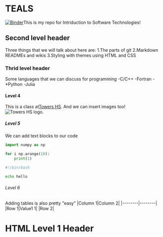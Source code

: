 # TEALS

[![Binder](https://mybinder.org/badge_logo.svg)](https://mybinder.org/v2/gh/tra890/Teal-2/HEAD)This is my repo for Intriduction to Software Technologies!

## Second level header

Three things that we will talk about here are:
1.The parts of git 
2.Markdown READMEs and wikis
3.Styling with themes using HTML and CSS

### Thrid level header

Some languages that we can discuss for programming
-C/C++
-Fortran
-*Python
-Julia

#### Level 4
This is a class at[Towers HS](https://www.towershs.dekalb.k12.ga.us/).
And we can insert images too! ![Towers HS logo](https://www.towershs.dekalb.k12.ga.us/GalleryImages/202281716418149_image.png).
##### Level 5
We can add text blocks to our code

```python
import numpy as np

for i np.arange(10):
    print(1)
```

```bash
#!/bin/bash

echo hello
```

###### Level 6

Adding tables is also pretty "easy"
|Column 1|Column 2|
|--------|--------|
|Row 1|Value1 1|
|Row 2|


<H1>HTML Level 1 Header</H1>



